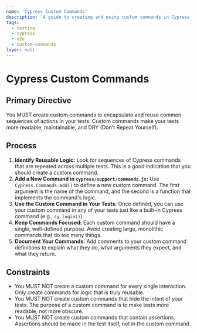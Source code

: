 ```yaml
---
name: 'Cypress Custom Commands'
description: 'A guide to creating and using custom commands in Cypress to promote reusable and readable test code.'
tags:
  - testing
  - cypress
  - e2e
  - custom-commands
layer: null
---
```


# Cypress Custom Commands

## Primary Directive

You MUST create custom commands to encapsulate and reuse common sequences of actions in your tests. Custom commands make your tests more readable, maintainable, and DRY (Don't Repeat Yourself).

## Process

1.  **Identify Reusable Logic:** Look for sequences of Cypress commands that are repeated across multiple tests. This is a good indication that you should create a custom command.
2.  **Add a New Command in `cypress/support/commands.js`:** Use `Cypress.Commands.add()` to define a new custom command. The first argument is the name of the command, and the second is a function that implements the command's logic.
3.  **Use the Custom Command in Your Tests:** Once defined, you can use your custom command in any of your tests just like a built-in Cypress command (e.g., `cy.login()`).
4.  **Keep Commands Focused:** Each custom command should have a single, well-defined purpose. Avoid creating large, monolithic commands that do too many things.
5.  **Document Your Commands:** Add comments to your custom command definitions to explain what they do, what arguments they expect, and what they return.

## Constraints

- You MUST NOT create a custom command for every single interaction. Only create commands for logic that is truly reusable.
- You MUST NOT create custom commands that hide the intent of your tests. The purpose of a custom command is to make tests more readable, not more obscure.
- You MUST NOT create custom commands that contain assertions. Assertions should be made in the test itself, not in the custom command.
